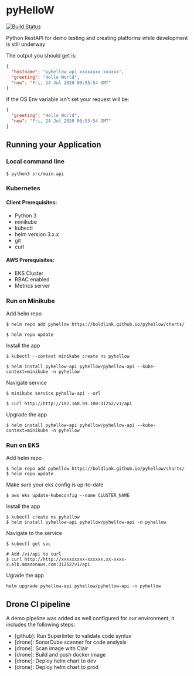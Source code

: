 # pyHelloW
[![Build Status](https://drone.tools.boldlink.io/api/badges/boldlink/pyHelloW/status.svg)](https://drone.tools.boldlink.io/boldlink/pyHelloW)

Python RestAPI for demo testing and creating platforms while development is still underway

The output you should get is:
```json
{
  "hostname": "pyhellow-api-xxxxxxxx-xxxxxx",
  "greeting": "Hello World",
  "now": "Fri, 24 Jul 2020 09:55:54 GMT"
}
```
If the OS Env variable isn't set your request will be:
```json
{
  "greeting": "Hello World",
  "now": "Fri, 24 Jul 2020 09:55:54 GMT"
}
```
## Running your Application

### Local command line
```shell script
$ python3 src/main.api
```

### Kubernetes

#### Client Prerequisites:
* Python 3
* minikube
* kubectl
* helm version 3.x.x
* git 
* curl

#### AWS Prerequisites:
* EKS Cluster
* RBAC enabled
* Metrics server

### Run on Minikube
Add helm repo
```shell script
$ helm repo add pyhellow https://boldlink.github.io/pyhellow/charts/

$ helm repo update
```
Install the app
```shell script
$ kubectl --context minikube create ns pyhellow

$ helm install pyhellow-api pyhellow/pyhellow-api --kube-context=minikube -n pyhellow
```
Navigate service
```shell script
$ minikube service pyhellw-api --url

$ curl http://http://192.168.99.100:31252/v1/api
```
Upgrade the app
```shell script
$ helm install pyhellow-api pyhellow/pyhellow-api --kube-context=minikube -n pyhellow
```
### Run on EKS
Add helm repo
```shell script
$ helm repo add pyhellow https://boldlink.github.io/pyhellow/charts/
$ helm repo update
```
Make sure your eks config is up-to-date
```shell script
$ aws eks update-kubeconfig --name CLUSTER_NAME
```
Install the app
```shell script
$ kubectl create ns pyhellow
$ helm install pyhellow-api pyhellow/pyhellow-api -n pyhellow
```
Navigate to the service
```shell script
$ kubectl get svc

# Add /vi/api to curl
$ curl http://http://xxxxxxxxx-xxxxxx.xx-xxxx-x.elb.amazonaws.com:31252/v1/api
```
Ugrade the app
```shell script
helm upgrade pyhellow-api pyhellow/pyhellow-api -n pyhellow
```
## Drone CI pipeline
A demo pipeline was added as well configured for our environment, it includes the following steps:
* [github]: Run Superlinter to validate code syntax
* [drone]: SonarCube scanner for code analysis
* [drone]: Scan image with Clair
* [drone]: Build and push docker image
* [drone]: Deploy helm chart to dev
* [drone]: Deploy helm chart to prod
